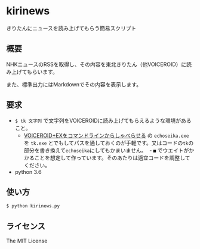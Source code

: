 # kirinews
きりたんにニュースを読み上げてもらう簡易スクリプト

## 概要
NHKニュースのRSSを取得し、その内容を東北きりたん（他VOICEROID）に読み上げてもらいます。

また、標準出力にはMarkdownでその内容を表示します。

## 要求
- `$ tk 文字列` で文字列をVOICEROIDに読み上げてもらえるような環境があること。
  - [VOICEROID+EXをコマンドラインからしゃべらせる](https://hgotoh.jp/wiki/doku.php/documents/voiceroid/voiceroid-002) の `echoseika.exe` を `tk.exe` とでもしてパスを通しておくのが手軽です。又はコードの`tk`の部分を書き換えて`echoseika`にしてもかまいません。
  - `■` でウエイトがかかることを想定して作っています。そのあたりは適宜コードを調整してください。
- python 3.6

## 使い方
```bash
$ python kirinews.py
```

## ライセンス
The MIT License
